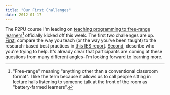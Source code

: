 ```yaml
---
title: "Our First Challenges"
date: 2012-01-17
---
```

The P2PU course I'm leading on <a href="http://p2pu.org/en/groups/how-to-teach-webcraft-and-programming-to-free-range-students/">teaching programming to free-range learners</a>[^1] officially kicked off this week. The first two challenges are up.  <a href="http://p2pu.org/en/groups/how-to-teach-webcraft-and-programming-to-free-range-students/content/getting-started-some-things-to-read-some-things-to-think-about/">First</a>, compare the way you teach (or the way you've been taught) to the research-based best practices in <a href="http://ies.ed.gov/ncee/wwc/practiceguide.aspx?sid=1">this IES report</a>.  <a href="http://p2pu.org/en/groups/how-to-teach-webcraft-and-programming-to-free-range-students/content/what-do-you-want-your-learners-to-learn/">Second</a>, describe who you're trying to help. It's already clear that participants are coming at these questions from many different angles–I'm looking forward to learning more.

[^1]: "Free-range" meaning "anything other than a conventional classroom format". I like the term because it allows us to call people sitting in lecture halls listening to someone talk at the front of the room as "battery-farmed learners".
